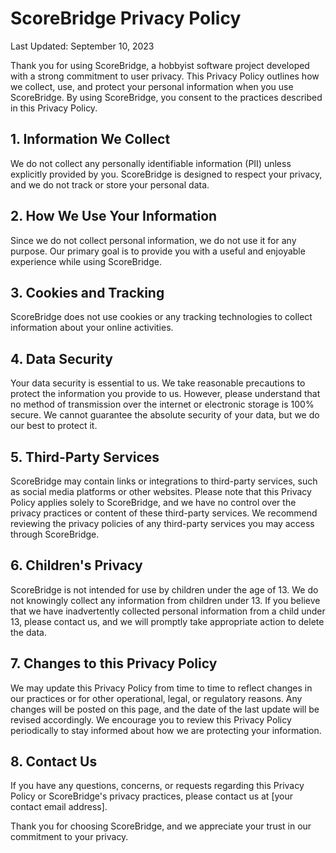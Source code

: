 # ScoreBridge Privacy Policy

Last Updated: September 10, 2023

Thank you for using ScoreBridge, a hobbyist software project developed with a strong commitment to user privacy. This Privacy Policy outlines how we collect, use, and protect your personal information when you use ScoreBridge. By using ScoreBridge, you consent to the practices described in this Privacy Policy.

## 1. Information We Collect
   We do not collect any personally identifiable information (PII) unless explicitly provided by you. ScoreBridge is designed to respect your privacy, and we do not track or store your personal data.

## 2. How We Use Your Information
   Since we do not collect personal information, we do not use it for any purpose. Our primary goal is to provide you with a useful and enjoyable experience while using ScoreBridge.

## 3. Cookies and Tracking
   ScoreBridge does not use cookies or any tracking technologies to collect information about your online activities.

## 4. Data Security
   Your data security is essential to us. We take reasonable precautions to protect the information you provide to us. However, please understand that no method of transmission over the internet or electronic storage is 100% secure. We cannot guarantee the absolute security of your data, but we do our best to protect it.

## 5. Third-Party Services
   ScoreBridge may contain links or integrations to third-party services, such as social media platforms or other websites. Please note that this Privacy Policy applies solely to ScoreBridge, and we have no control over the privacy practices or content of these third-party services. We recommend reviewing the privacy policies of any third-party services you may access through ScoreBridge.

## 6. Children's Privacy
   ScoreBridge is not intended for use by children under the age of 13. We do not knowingly collect any information from children under 13. If you believe that we have inadvertently collected personal information from a child under 13, please contact us, and we will promptly take appropriate action to delete the data.

## 7. Changes to this Privacy Policy
   We may update this Privacy Policy from time to time to reflect changes in our practices or for other operational, legal, or regulatory reasons. Any changes will be posted on this page, and the date of the last update will be revised accordingly. We encourage you to review this Privacy Policy periodically to stay informed about how we are protecting your information.

## 8. Contact Us
   If you have any questions, concerns, or requests regarding this Privacy Policy or ScoreBridge's privacy practices, please contact us at [your contact email address].

Thank you for choosing ScoreBridge, and we appreciate your trust in our commitment to your privacy.